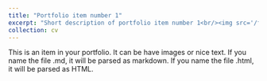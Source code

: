 ```yaml
---
title: "Portfolio item number 1"
excerpt: "Short description of portfolio item number 1<br/><img src='/files/Salova_CV_1_31_2020.pdf'>"
collection: cv
---
```


This is an item in your portfolio. It can be have images or nice text. If you name the file .md, it will be parsed as markdown. If you name the file .html, it will be parsed as HTML. 
